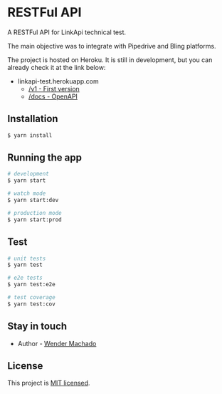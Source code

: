 # RESTFul API

A RESTFul API for LinkApi technical test.

The main objective was to integrate with Pipedrive and Bling platforms.

The project is hosted on Heroku. It is still in development, but you can already check it at the link below:

- linkapi-test.herokuapp.com
    - [/v1 - First version](https://linkapi-test.herokuapp.com/v1/)
    - [/docs - OpenAPI](https://linkapi-test.herokuapp.com/docs/)

## Installation

```bash
$ yarn install
```

## Running the app

```bash
# development
$ yarn start

# watch mode
$ yarn start:dev

# production mode
$ yarn start:prod
```

## Test

```bash
# unit tests
$ yarn test

# e2e tests
$ yarn test:e2e

# test coverage
$ yarn test:cov
```

## Stay in touch

- Author - [Wender Machado](https://www.linkedin.com/in/wenderpmachado)

## License

This project is [MIT licensed](LICENSE).
